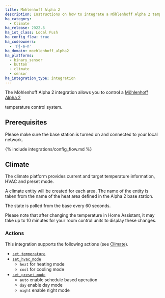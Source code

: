 ```yaml
---
title: Möhlenhoff Alpha 2
description: Instructions on how to integrate a Möhlenhoff Alpha 2 temperature control system into Home Assistant.
ha_category:
  - Climate
ha_release: 2022.3
ha_iot_class: Local Push
ha_config_flow: true
ha_codeowners:
  - '@j-a-n'
ha_domain: moehlenhoff_alpha2
ha_platforms:
  - binary_sensor
  - button
  - climate
  - sensor
ha_integration_type: integration
---
```


The Möhlenhoff Alpha 2 integration allows you to control a [Möhlenhoff Alpha 2](https://dev.moehlenhoff.de/en/products/room-by-room-control/oem-alpha-2-system)

temperature control system.

## Prerequisites

Please make sure the base station is turned on and connected to your local network.


{% include integrations/config_flow.md %}

## Climate

The  climate platform provides current and target temperature information,
HVAC and preset mode.

A climate entity will be created for each area. The name of the entity is
taken from the name of the heat area defined in the Alpha 2 base station.

The state is polled from the base every 60 seconds.

Please note that after changing the temperature in Home Assistant,
it may take up to 10 minutes for your room control units to display these
changes.

### Actions

This integration supports the following actions (see [Climate](/integrations/climate/)).

- [`set_temperature`](/integrations/climate/#action-climateset_temperature)
- [`set_hvac_mode`](/integrations/climate/#action-climateset_hvac_mode)
  - `heat` for heating mode
  - `cool` for cooling mode
- [`set_preset_mode`](/integrations/climate/#action-climateset_preset_mode)
  - `auto` enable schedule based operation
  - `day` enable day mode
  - `night` enable night mode
